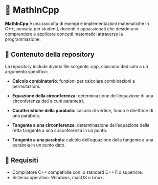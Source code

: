 # **📐 MathInCpp**

**MathInCpp**  è una raccolta di esempi e implementazioni matematiche in C++, pensata per studenti, docenti e appassionati che desiderano comprendere e applicare concetti matematici attraverso la programmazione.

## **📁 Contenuto della repository**

  
La repository include diversi file sorgente  .cpp, ciascuno dedicato a un argomento specifico:

-   **Calcolo combinatorio**: funzioni per calcolare combinazioni e permutazioni.
    
-   **Equazione della circonferenza**: determinazione dell’equazione di una circonferenza dati alcuni parametri.
    
-   **Caratteristiche della parabola**: calcolo di vertice, fuoco e direttrice di una parabola.
    
-   **Tangente a una circonferenza**: determinazione dell’equazione della retta tangente a una circonferenza in un punto.
    
-   **Tangente a una parabola**: calcolo dell’equazione della tangente a una parabola in un punto dato.
    

  

## **🔧 Requisiti**

-   Compilatore C++ compatibile con lo standard C++11 o superiore.
-   Sistema operativo: Windows, macOS o Linux.

